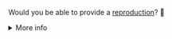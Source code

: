 Would you be able to provide a [reproduction](https://nuxt.com/docs/community/reporting-bugs/#create-a-minimal-reproduction)? 🙏

<details>
<summary>More info</summary>

### Why do I need to provide a reproduction?

Reproductions make it possible for us to triage and fix issues quickly with a relatively small team. It helps us discover the source of the problem, and also can reveal assumptions you or we might be making.

### What will happen?

If you've provided a reproduction, we'll remove the label and try to reproduce the issue. If we can, we'll mark it as a bug and prioritise it based on its severity and how many people we think it might affect.

If `needs reproduction` labeled issues don't receive any substantial activity (e.g., new comments featuring a reproduction link), we'll close them. That's not because we don't care! At any point, feel free to comment with a reproduction and we'll reopen it.

### How can I create a reproduction?

We have a couple of templates for starting with a minimal reproduction:

👉 https://stackblitz.com/github/nuxt/starter/tree/v2-bridge
👉 https://codesandbox.io/p/github/nuxt/starter/v2-bridge-codesandbox

A public GitHub repository is also perfect. 👌

Please ensure that the reproduction is as **minimal** as possible. See more details [in our guide](https://nuxt.com/docs/community/reporting-bugs/#create-a-minimal-reproduction).

You might also find these other articles interesting and/or helpful:

- [The Importance of Reproductions](https://antfu.me/posts/why-reproductions-are-required)
- [How to Generate a Minimal, Complete, and Verifiable Example](https://stackoverflow.com/help/mcve)

</details>
